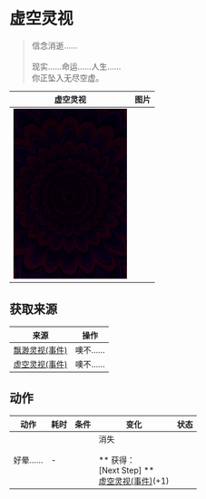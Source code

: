 # 虚空灵视  
> 信念消逝……<br><br>现实……命运……人生……<br>你正坠入无尽空虚。  
  
  虚空灵视  |   图片   
 ----  |  ----:   
   |  <img decoding="async" src="Sprite/Void.png" href="a.md" style="max-width:300px;max-height:300px;">   
  
## 获取来源  
来源  |  操作  
----  |  ----  
[飘渺灵视(事件)](Event_SpiritsEverywhere1a.md)  |  噢不……  
[虚空灵视(事件)](Event_VoidExperience1a.md)  |  噢不……  
## 动作  
动作  |  耗时  |  条件  |  变化  |  状态  
----  |  ----  |  ----  |  ----  |  ----  
好晕……<br>  |  -  |    |  消失<br><br>** 获得： **<br>** [Next Step] **<br>  [虚空灵视(事件)](Event_VoidExperience1c.md)(+1)<br>  |    
